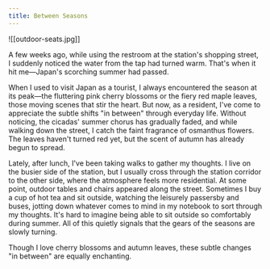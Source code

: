 ```yaml
---
title: Between Seasons
---
```


![[outdoor-seats.jpg]]

A few weeks ago, while using the restroom at the station's shopping street, I suddenly noticed the water from the tap had turned warm. That's when it hit me—Japan's scorching summer had passed.

When I used to visit Japan as a tourist, I always encountered the season at its peak—the fluttering pink cherry blossoms or the fiery red maple leaves, those moving scenes that stir the heart. But now, as a resident, I've come to appreciate the subtle shifts "in between" through everyday life. Without noticing, the cicadas' summer chorus has gradually faded, and while walking down the street, I catch the faint fragrance of osmanthus flowers. The leaves haven't turned red yet, but the scent of autumn has already begun to spread.

Lately, after lunch, I've been taking walks to gather my thoughts. I live on the busier side of the station, but I usually cross through the station corridor to the other side, where the atmosphere feels more residential. At some point, outdoor tables and chairs appeared along the street. Sometimes I buy a cup of hot tea and sit outside, watching the leisurely passersby and buses, jotting down whatever comes to mind in my notebook to sort through my thoughts. It's hard to imagine being able to sit outside so comfortably during summer. All of this quietly signals that the gears of the seasons are slowly turning.

Though I love cherry blossoms and autumn leaves, these subtle changes "in between" are equally enchanting.
